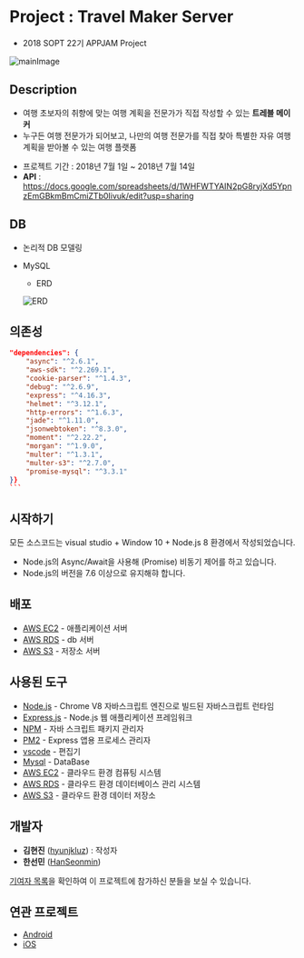 # Project : Travel Maker Server

* 2018 SOPT 22기 APPJAM Project

![mainImage](https://drive.google.com/open?id=10yJiNdyOzKrrxff9ypI6FsFlui6Ko31K)



## Description

- 여행 초보자의 취향에 맞는 여행 계획을 전문가가 직접 작성할 수 있는 **트레블 메이커**
- 누구든 여행 전문가가 되어보고, 나만의 여행 전문가를 직접 찾아 특별한 자유 여행 계획을 받아볼 수 있는 여행 플랫폼

* 프로젝트 기간 : 2018년 7월 1일 ~ 2018년 7월 14일
* **API** : https://docs.google.com/spreadsheets/d/1WHFWTYAIN2pG8ryjXd5YpnzEmGBkmBmCmiZTb0Iivuk/edit?usp=sharing



## DB

* 논리적 DB 모델링

* MySQL

  * ERD

  ![ERD](https://drive.google.com/open?id=154ObISmK5Iitv2owfkWvBIYlEjIogm_a)




## 의존성

```json
"dependencies": {
	"async": "^2.6.1",
	"aws-sdk": "^2.269.1",
	"cookie-parser": "^1.4.3",
	"debug": "^2.6.9",
	"express": "^4.16.3",
	"helmet": "^3.12.1",
	"http-errors": "^1.6.3",
	"jade": "^1.11.0",
	"jsonwebtoken": "^8.3.0",
	"moment": "^2.22.2",
	"morgan": "^1.9.0",
	"multer": "^1.3.1",
	"multer-s3": "^2.7.0",
	"promise-mysql": "^3.3.1"
}} 
​```
```

## 시작하기

모든 소스코드는 visual studio + Window 10 + Node.js 8 환경에서 작성되었습니다.

* Node.js의 Async/Await을 사용해 (Promise) 비동기 제어를 하고 있습니다.
* Node.js의 버전을 7.6 이상으로 유지해햐 합니다.



## 배포

- [AWS EC2](https://aws.amazon.com/ko/ec2/?sc_channel=PS&sc_campaign=acquisition_KR&sc_publisher=google&sc_medium=english_ec2_b&sc_content=ec2_e&sc_detail=aws%20ec2&sc_category=ec2&sc_segment=177228231544&sc_matchtype=e&sc_country=KR&s_kwcid=AL!4422!3!177228231544!e!!g!!aws%20ec2&ef_id=WkRozwAAAnO-lPWy:20180412120123:s) - 애플리케이션 서버
- [AWS RDS](https://aws.amazon.com/ko/rds/) - db 서버
- [AWS S3](https://aws.amazon.com/ko/s3/?sc_channel=PS&sc_campaign=acquisition_KR&sc_publisher=google&sc_medium=english_s3_b&sc_content=s3_e&sc_detail=aws%20s3&sc_category=s3&sc_segment=177211245240&sc_matchtype=e&sc_country=KR&s_kwcid=AL!4422!3!177211245240!e!!g!!aws%20s3&ef_id=WkRozwAAAnO-lPWy:20180412120059:s) - 저장소 서버



## 사용된 도구

- [Node.js](https://nodejs.org/ko/) - Chrome V8 자바스크립트 엔진으로 빌드된 자바스크립트 런타임
- [Express.js](http://expressjs.com/ko/) - Node.js 웹 애플리케이션 프레임워크
- [NPM](https://rometools.github.io/rome/) - 자바 스크립트 패키지 관리자
- [PM2](http://pm2.keymetrics.io/) - Express 앱용 프로세스 관리자
- [vscode](https://code.visualstudio.com/) - 편집기
- [Mysql](https://www.mysql.com/) - DataBase
- [AWS EC2](https://aws.amazon.com/ko/ec2/?sc_channel=PS&sc_campaign=acquisition_KR&sc_publisher=google&sc_medium=english_ec2_b&sc_content=ec2_e&sc_detail=aws%20ec2&sc_category=ec2&sc_segment=177228231544&sc_matchtype=e&sc_country=KR&s_kwcid=AL!4422!3!177228231544!e!!g!!aws%20ec2&ef_id=WkRozwAAAnO-lPWy:20180412120123:s) - 클라우드 환경 컴퓨팅 시스템
- [AWS RDS](https://aws.amazon.com/ko/rds/) - 클라우드 환경 데이터베이스 관리 시스템
- [AWS S3](https://aws.amazon.com/ko/s3/?sc_channel=PS&sc_campaign=acquisition_KR&sc_publisher=google&sc_medium=english_s3_b&sc_content=s3_e&sc_detail=aws%20s3&sc_category=s3&sc_segment=177211245240&sc_matchtype=e&sc_country=KR&s_kwcid=AL!4422!3!177211245240!e!!g!!aws%20s3&ef_id=WkRozwAAAnO-lPWy:20180412120059:s) - 클라우드 환경 데이터 저장소



## 개발자

* **김현진** ([hyunjkluz](https://github.com/hyunjkluz)) : 작성자
* **한선민** ([HanSeonmin](https://github.com/HanSeonmin))

[기여자 목록](https://github.com/Travel-Maker/Team-Server/graphs/contributors)을 확인하여 이 프로젝트에 참가하신 분들을 보실 수 있습니다.



## 연관 프로젝트

* [Android](https://github.com/Travel-Maker/Team-Android)
* [iOS](https://github.com/Travel-Maker/Team-iOS)
